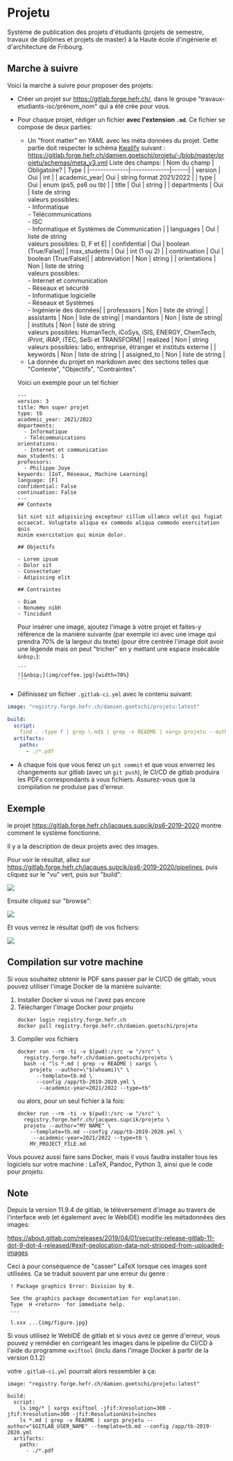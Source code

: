 # Projetu

Système de publication des projets d'étudiants (projets de semestre, travaux de diplômes et projets de master)
à la Haute école d'ingénierie et d'architecture de Fribourg.

## Marche à suivre

Voici la marche à suivre pour proposer des projets:

- Créer un projet sur https://gitlab.forge.hefr.ch/, dans le groupe "travaux-etudiants-isc/prénom_nom" qui a été crée pour vous.
- Pour chaque projet, rédiger un fichier **avec l'extension `.md`**. Ce fichier se compose de deux parties:
  - Un "front matter" en _YAML_ avec les méta données du projet. Cette partie doit respecter le schéma [Kwalify](http://www.kuwata-lab.com/kwalify/) suivant : https://gitlab.forge.hefr.ch/damien.goetschi/projetu/-/blob/master/projetu/schemas/meta_v3.yml
    Liste des champs:
    | Nom du champ | Obligatoire? | Type |
    |--------------|--------------|------|
    | version      | Oui          | int  |
    | academic_year| Oui          | string format 2021/2022 |
    | type         | Oui          | enum (ps5, ps6 ou tb) |
    | title        | Oui          | string |
    | departments  | Oui          | liste de string<br>valeurs possibles:<br> - Informatique<br> - Télécommunications<br> - ISC<br> - Informatique et Systèmes de Communication |
    | languages    | Oui          | liste de string<br>valeurs possibles: D, F et E|
    | confidential | Oui          | boolean (True/False)|
    | max_students | Oui          | int (1 ou 2) |
    | continuation | Oui          | boolean (True/False)|
    | abbreviation | Non          | string |
    | orientations | Non          | liste de string<br>valeurs possibles:<br> - Internet et communication<br> - Réseaux et sécurité<br> - Informatique logicielle<br> - Réseaux et Systèmes<br> - Ingénierie des données|
    | professsors  | Non          | liste de string|
    | assistants   | Non          | liste de string|
    | mandantors   | Non          | liste de string|
    | instituts    | Non          | liste de string<br>valeurs possibles: HumanTech, iCoSys, iSIS, ENERGY, ChemTech, iPrint, iRAP, iTEC, SeSi et TRANSFORM|
    | realized     | Non          | string<br>valeurs possibles: labo, entreprise, étranger et instituts externe |
    | keywords     | Non          | liste de string |
    | assigned_to  | Non          | liste de string |
  - La donnée du projet en markdown avec des sections telles que "Contexte", "Objectifs", "Contraintes".
  
  Voici un exemple pour un tel fichier

  ```
  ---
  version: 3
  title: Mon super projet
  type: tb
  academic_year: 2021/2022
  departments:
    - Informatique
    - Télécommunications
  orientations:
    - Internet et communication
  max_students: 1
  professors:
    - Philippe Joye
  keywords: [IoT, Réseaux, Machine Learning]
  language: [F]
  confidential: False
  continuation: False
  ---
  ## Contexte

  Sit sint sit adipisicing excepteur cillum ullamco velit qui fugiat
  occaecat. Voluptate aliqua ex commodo aliqua commodo exercitation quis
  minim exercitation qui minim dolor. 
  
  ## Objectifs

  - Lorem ipsum
  - Dolor sit
  - Consectetuer
  - Adipiscing elit

  ## Contraintes

  - Diam
  - Nonummy nibh
  - Tincidunt
  ```

  Pour insérer une image, ajoutez l'image à votre projet et faites-y
  référence de la manière suivante (par exemple ici avec une image qui prendra 70% de la largeur du texte) (pour être centrée l'image doit avoir une légende mais on peut "tricher" en y mettant une espace insécable `&nbsp;`):

      ```
      ![&nbsp;](img/coffee.jpg){width=70%}
      ```

- Définissez un fichier `.gitlab-ci.yml` avec le contenu suivant:

```yaml
image: "registry.forge.hefr.ch/damien.goetschi/projetu:latest"

build:
  script:
    find . -type f | grep \.md$ | grep -v README | xargs projetu --author="$GITLAB_USER_NAME" --template=v2.md --academic-year=2021/2022 --type=tb
  artifacts:
    paths:
      - ./*.pdf
```
  - A chaque fois que vous ferez un `git commit` et que vous enverrez les changements sur gitlab (avec un `git push`), le CI/CD de gitlab produira les PDFs correspondants à vous fichiers. Assurez-vous que la compilation ne produise pas d'erreur.
  
## Exemple

le projet https://gitlab.forge.hefr.ch/jacques.supcik/ps6-2019-2020 montre
comment le système fonctionne.

Il y a la description de deux projets avec des images.

Pour voir le résultat, allez sur https://gitlab.forge.hefr.ch/jacques.supcik/ps6-2019-2020/pipelines, puis cliquez sur le "vu" vert, puis sur "build":

![](doc/readme1.png)

Ensuite cliquez sur "browse":

![](doc/readme2.png)

Et vous verrez le résultat (pdf) de vos fichiers:

![](doc/readme3.png)

## Compilation sur votre machine

Si vous souhaitez obtenir le PDF sans passer par le CI/CD de
gitlab, vous pouvez utiliser l'image Docker de la manière suivante:

1.  Installer Docker si vous ne l'avez pas encore
2.  Télécharger l'image Docker pour _projetu_
    ```
    docker login registry.forge.hefr.ch
    docker pull registry.forge.hefr.ch/damien.goetschi/projetu
    ```
3.  Compiler vos fichiers
    ```
    docker run --rm -ti -v $(pwd):/src -w "/src" \
      registry.forge.hefr.ch/damien.goetschi/projetu \
      bash -c "ls *.md | grep -v README | xargs \
        projetu --author=\"$(whoami)\" \
          --template=tb.md \
          --config /app/tb-2019-2020.yml \
           --academic-year=2021/2022 --type=tb"
    ```
    ou alors, pour un seul fichier à la fois:
    ```
    docker run --rm -ti -v $(pwd):/src -w "/src" \
      registry.forge.hefr.ch/jacques.supcik/projetu \
      projetu --author="MY NAME" \
        --template=tb.md --config /app/tb-2019-2020.yml \
         --academic-year=2021/2022 --type=tb \
        MY_PROJECT_FILE.md
    ```

Vous pouvez aussi faire sans Docker, mais il vous faudra installer tous les logiciels
sur votre machine : LaTeX, Pandoc, Python 3, ainsi que le code pour _projetu_.

## Note

Depuis la version 11.9.4 de gitlab, le téléversement d'image au travers de l'interface
web (et également avec le WebIDE) modifie les métadonnées des images:

https://about.gitlab.com/releases/2019/04/01/security-release-gitlab-11-dot-9-dot-4-released/#exif-geolocation-data-not-stripped-from-uploaded-images

Ceci à pour conséquence de "casser" LaTeX lorsque ces images sont utilisées. Ca se
traduit souvent par une erreur du genre :

```
 ! Package graphics Error: Division by 0.
 
 See the graphics package documentation for explanation.
 Type  H <return>  for immediate help.
 ...
 
 l.xxx ...{img/figure.jpg}
```

Si vous utilisez le WebIDE de gitlab et si vous avez ce genre d'erreur, vous
pouvez y remédier en corrigeant les images dans le pipeline du CI/CD à l'aide du programme `exiftool` (inclu dans l'image Docker à partir de la version 0.1.2)

votre `.gitlab-ci.yml` pourrait alors ressembler à ça:

```
image: "registry.forge.hefr.ch/damien.goetschi/projetu:latest"

build:
  script:
    ls img/* | xargs exiftool -jfif:Xresolution=300 -jfif:Yresolution=300 -jfif:ResolutionUnit=inches
    ls *.md | grep -v README | xargs projetu --author="$GITLAB_USER_NAME" --template=tb.md --config /app/tb-2019-2020.yml
  artifacts:
    paths:
      - ./*.pdf
```
